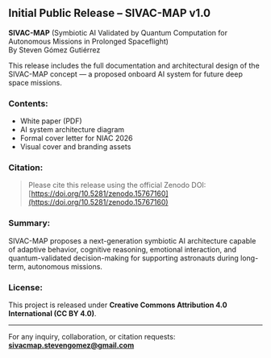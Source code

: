 ## Initial Public Release – SIVAC-MAP v1.0

**SIVAC-MAP** (Symbiotic AI Validated by Quantum Computation for Autonomous Missions in Prolonged Spaceflight)  
By Steven Gómez Gutiérrez

This release includes the full documentation and architectural design of the SIVAC-MAP concept — a proposed onboard AI system for future deep space missions.

### Contents:
-  White paper (PDF)
- AI system architecture diagram
-  Formal cover letter for NIAC 2026
-  Visual cover and branding assets

### Citation:
> Please cite this release using the official Zenodo DOI:  
> [https://doi.org/10.5281/zenodo.15767160](https://doi.org/10.5281/zenodo.15767160)

### Summary:
SIVAC-MAP proposes a next-generation symbiotic AI architecture capable of adaptive behavior, cognitive reasoning, emotional interaction, and quantum-validated decision-making for supporting astronauts during long-term, autonomous missions.

### License:
This project is released under **Creative Commons Attribution 4.0 International (CC BY 4.0)**.

---

For any inquiry, collaboration, or citation requests:  
**sivacmap.stevengomez@gmail.com**
